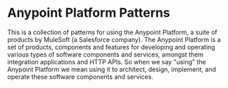 # Anypoint Platform Patterns

This is a collection of patterns for using the Anypoint Platform, a suite of products by MuleSoft (a Salesforce company).
The Anypoint Platform is a set of products, components and features for developing and operating various types of software components and services, amongst them integration applications and HTTP APIs.
So when we say "using" the Anypoint Platform we mean using it to architect, design, implement, and operate these software components and services.
